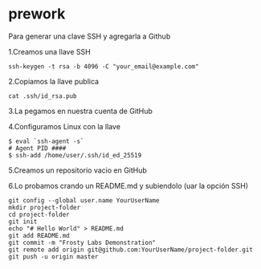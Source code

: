 # prework

Para generar una clave SSH y agregarla a Github

1.Creamos una llave SSH

    ssh-keygen -t rsa -b 4096 -C "your_email@example.com"
  
2.Copiamos la llave publica

    cat .ssh/id_rsa.pub
  
3.La pegamos en nuestra cuenta de GitHub

4.Configuramos Linux con la llave

    $ eval `ssh-agent -s`
    # Agent PID #### 
    $ ssh-add /home/user/.ssh/id_ed_25519
    
5.Creamos un repositorio vacio en GitHub

6.Lo probamos crando un README.md y subiendolo (uar la opción SSH)

    git config --global user.name YourUserName
    mkdir project-folder
    cd project-folder
    git init
    echo "# Hello World" > README.md
    git add README.md
    git commit -m "Frosty Labs Demonstration" 
    git remote add origin git@github.com:YourUserName/project-folder.git
    git push -u origin master
